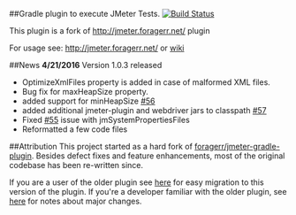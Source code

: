 ##Gradle plugin to execute JMeter Tests.  [![Build Status](https://travis-ci.org/abutun/jmeter-gradle-plugin.svg?branch=master)](https://travis-ci.org/abutun/jmeter-gradle-plugin)

This plugin is a fork of http://jmeter.foragerr.net/ plugin

For usage see: http://jmeter.foragerr.net/ or [wiki](https://github.com/jmeter-gradle-plugin/jmeter-gradle-plugin/wiki/Getting-Started)

##News
**4/21/2016**
Version 1.0.3 released
* OptimizeXmlFiles property is added in case of malformed XML files.
* Bug fix for maxHeapSize property.
* added support for minHeapSize [#56](https://github.com/jmeter-gradle-plugin/jmeter-gradle-plugin/issues/56)
* added additional jmeter-plugin and webdriver jars to classpath [#57](https://github.com/jmeter-gradle-plugin/jmeter-gradle-plugin/issues/57)
* Fixed [#55](https://github.com/jmeter-gradle-plugin/jmeter-gradle-plugin/issues/55) issue with jmSystemPropertiesFiles
* Reformatted a few code files

##Attribution
This project started as a hard fork of [foragerr/jmeter-gradle-plugin](https://github.com/jmeter-gradle-plugin/jmeter-gradle-plugin). Besides defect fixes and feature enhancements, most of the original codebase has been re-written since. 

If you are a user of the older plugin see [here]() for easy migration to this version of the plugin. If you're a developer familiar with the older plugin, see [here]() for notes about major changes.
